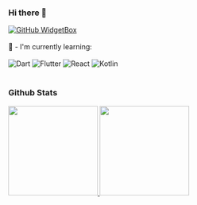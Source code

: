 ### Hi there 👋
[![GitHub WidgetBox](https://github-widgetbox.vercel.app/api/profile?username=zaaii&data=followers,repositories,stars)](https://github.com/Jurredr/github-widgetbox)
<br><br>
📃 - I'm currently learning:
<br><br>
![Dart](https://img.shields.io/badge/dart-%230175C2.svg?style=for-the-badge&logo=dart&logoColor=white)
![Flutter](https://img.shields.io/badge/Flutter-%2302569B.svg?style=for-the-badge&logo=Flutter&logoColor=white)
![React](https://img.shields.io/badge/React-20232A?style=for-the-badge&logo=react&logoColor=61DAFB)
![Kotlin](https://img.shields.io/badge/Kotlin-0095D5?&style=for-the-badge&logo=kotlin&logoColor=white)
<br><br>
### Github Stats
<p align="left">
<a href="https://github.com/zaaii">
  <img height="180em" src="https://github-readme-stats-eight-theta.vercel.app/api?username=zaaii&show_icons=true&theme=algolia&include_all_commits=true&count_private=true"/>
  <img height="180em" src="https://github-readme-stats-eight-theta.vercel.app/api/top-langs/?username=zaaii&layout=compact&langs_count=8&theme=algolia"/>
</a>
</p>
